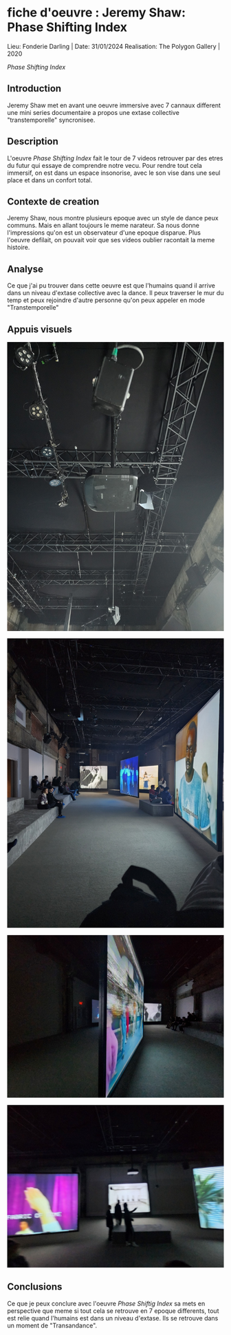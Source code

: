 # fiche d'oeuvre : Jeremy Shaw: Phase Shifting Index
Lieu: Fonderie Darling | Date: 31/01/2024
Realisation: The Polygon Gallery | 2020

*Phase Shifting Index* 

## Introduction

Jeremy Shaw met en avant une oeuvre immersive avec 7 cannaux different une mini series documentaire a propos une extase collective "transtemporelle" syncronisee.

## Description

L'oeuvre *Phase Shifting Index* fait le tour de 7 videos retrouver par des etres du futur qui essaye de comprendre notre vecu. Pour rendre tout cela immersif, on est dans un espace insonorise, avec le son vise dans une seul place et dans un confort total.

## Contexte de creation

Jeremy Shaw, nous montre plusieurs epoque avec un style de dance peux communs. Mais en allant toujours le meme narateur. Sa nous donne l'impressions qu'on est un observateur d'une epoque disparue. Plus l'oeuvre defilait, on pouvait voir que ses videos oublier racontait la meme histoire.

## Analyse

Ce que j'ai pu trouver dans cette oeuvre est que l'humains quand il arrive dans un niveau d'extase collective avec la dance. Il peux traverser le mur du temp et peux rejoindre d'autre personne qu'on peux appeler en mode "Transtemporelle" 

## Appuis visuels

![photo1](media/exposition_projecteur_sons.jpg) 

![photo2](media/exposition_vue_1.jpg) 

![photo3](media/exposition_vue_2.jpg) 

![photo4](media/exposition_vue_3.jpg)

## Conclusions

Ce que je peux conclure avec l'oeuvre *Phase Shiftig Index* sa mets en perspective que meme si tout cela se retrouve en 7 epoque differents, tout est relie quand l'humains est dans un niveau d'extase. Ils se retrouve dans un moment de "Transandance".
